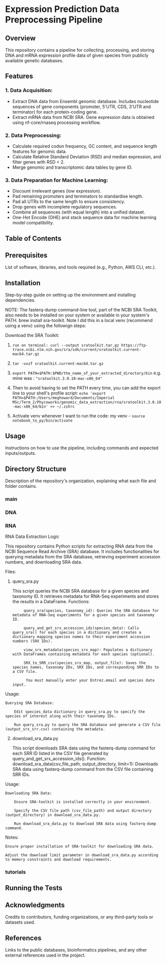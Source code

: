 # Expression Prediction Data Preprocessing Pipeline

## Overview
This repository contains a pipeline for collecting, processing, and storing DNA and mRNA expression
profile data of given species from publicly available genetic databases.

## Features

### 1. Data Acquisition:

- Extract DNA data from Ensembl genomic database. Includes nucleotide sequences of gene components
  (promoter, 5'UTR, CDS, 3'UTR and terminator) for each protein-coding gene.
- Extract mRNA data from NCBI SRA. Gene expression data is obtained using nf-core/rnaseq processing workflow.

### 2. Data Preprocessing:

- Calculate required codon frequency, GC content, and sequence length features for genomic data.
- Calculate Relative Standard Deviation (RSD) and median expression, and filter genes with RSD < 2.
- Merge genomic and transcriptomic data tables by gene ID.

### 3. Data Preparation for Machine Learning:

- Discount irrelevant genes (low expression).
- Pad remaining promoters and terminators to standardise length.
- Pad all UTRs to the same length to ensure consistency.
- Drop genes with incomplete regulatory sequences.
- Combine all sequences (with equal length) into a unified dataset.
- One-Hot Encode (OHE) and stack sequence data for machine learning model compatibility.

## Table of Contents

## Prerequisites
List of software, libraries, and tools required (e.g., Python, AWS CLI, etc.).

## Installation
Step-by-step guide on setting up the environment and installing dependencies.

NOTE: The fasterq-dump command-line tool, part of the NCBI SRA Toolkit, also needs to be installed on your system or available in your system's PATH. brew install sra-toolkit. Note I did this in a local venv (recommend using a venv) using the followign steps:

Download the SRA Toolkit:
1. `run on terminal: curl --output sratoolkit.tar.gz https://ftp-trace.ncbi.nlm.nih.gov/sra/sdk/current/sratoolkit.current-mac64.tar.gz`

2. `tar -vxzf sratoolkit.current-mac64.tar.gz`
3. `export PATH=$PATH:$PWD/the_name_of_your_extracted_directory/bin`
e.g. mine was : `"sratoolkit.3.0.10-mac-x86_64"`

4. Then to avoid having to set the PATH every time, you can add the export line to your shell's profile script:
`echo 'export PATH=$PATH:/Users/meghoward/Documents/Imperial MSc/Term_2/Phycoworks/genomic_data_extraction/rna/sratoolkit.3.0.10-mac-x86_64/bin' >> ~/.zshrc`

5. Activate venv whenever I want to run the code: my venv - `source notebook_to_py/bin/activate`

## Usage
Instructions on how to use the pipeline, including commands and expected inputs/outputs.

## Directory Structure
Description of the repository's organization, explaining what each file and folder contains.

### main

### DNA

### RNA

RNA Data Extraction Logic

This repository contains Python scripts for extracting RNA data from the NCBI Sequence Read Archive (SRA) database. It includes functionalities for querying metadata from the SRA database, retrieving experiment accession numbers, and downloading SRA data.

Files:

1. query_sra.py

    This script queries the NCBI SRA database for a given species and taxonomy ID. It retrieves metadata for RNA-Seq experiments and stores the results in a DataFrame.
        Functions:

            query_sra(species, taxonomy_id): Queries the SRA database for metadata of RNA-Seq experiments for a given species and taxonomy ID.

            query_and_get_srx_accession_ids(species_data): Calls query_sra() for each species in a dictionary and creates a dictionary mapping species names to their experiment accession numbers (SRX IDs).

            view_srx_metadata(species_srx_map): Populates a dictionary with DataFrames containing metadata for each species (optional).

            SRX_to_SRR_csv(species_srx_map, output_file): Saves the species names, taxonomy IDs, SRX IDs, and corresponding SRR IDs to a CSV file.

             You must manually enter your Entrez.email and species data input.

Usage:

    Querying SRA Database:

        Edit species_data dictionary in query_sra.py to specify the species of interest along with their taxonomy IDs.

        Run query_sra.py to query the SRA database and generate a CSV file (output_srx_srr.csv) containing the metadata.

2. download_sra_data.py

    This script downloads SRA data using the fasterq-dump command for each SRR ID listed in the CSV file generated by query_and_get_srx_accession_ids().
        Function:
            download_sra_data(csv_file_path, output_directory, limit=1): Downloads SRA data using fasterq-dump command from the CSV file containing SRR IDs.


Usage:

    Downloading SRA Data:

        Ensure SRA-toolkit is installed correctly in your environment.

        Specify the CSV file path (csv_file_path) and output directory (output_directory) in download_sra_data.py.

        Run download_sra_data.py to download SRA data using fasterq-dump command.

Notes:

    Ensure proper installation of SRA-toolkit for downloading SRA data.

    Adjust the download limit parameter in download_sra_data.py according to memory constraints and download requirements.

### tutorials

## Running the Tests

## Acknowledgments
Credits to contributors, funding organizations, or any third-party tools or datasets used.

## References
Links to the public databases, bioinformatics pipelines, and any other external references used in the project.
